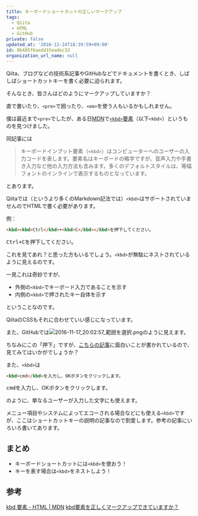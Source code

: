 ```yaml
---
title: キーボードショートカットの正しいマークアップ
tags:
  - Qiita
  - HTML
  - GitHub
private: false
updated_at: '2016-12-24T18:39:59+09:00'
id: 0b485f6aedd15eadec33
organization_url_name: null
---
```

Qiita、ブログなどの技術系記事やGitHubなどでドキュメントを書くとき、しばしばショートカットキーを書く必要に迫られます。

そんなとき、皆さんはどのようにマークアップしていますか？

直で書いたり、`<pre>`で囲ったり、`<em>`を使う人もいるかもしれません。

僕は最近まで`<pre>`でしたが、ある日[MDN](https://developer.mozilla.org)で[`<kbd>`要素](http://webmem.hatenablog.com/entry/kbd-element)（以下`<kbd>`）というものを見つけました。

同記事には

>キーボードインプット要素（`<kbd>`）はコンピューターへのユーザーの入力コードを表します。要素名はキーボードの略字ですが、音声入力や手書き入力など他の入力方法も含みます。多くのデフォルトスタイルは、等幅フォントのインラインで表示するものとなっています。

とあります。

Qiitaでは（というより多くのMarkdown記法では）`<kbd>`はサポートされていませんのでHTMLで書く必要があります。

例：

```html
<kbd><kbd>Ctrl</kbd>+<kbd>C</kbd></kbd>を押下してください。
```

<kbd><kbd>Ctrl</kbd>+<kbd>C</kbd></kbd>を押下してください。

これを見てあれ？と思った方もいるでしょう。`<kbd>`が無駄にネストされているように見えるのです。

一見これは奇妙ですが、

- 外側の`<kbd>`でキーボード入力であることを示す
- 内側の`<kbd>`で押されたキー自体を示す

ということなのです。

QiitaのCSSもそれに合わせていい感じになっています。

また、GitHubでは![2016-11-17_20:02:57_範囲を選択.png](https://qiita-image-store.s3.amazonaws.com/0/104663/ab676682-7e7f-be16-b763-9ffe69a02cea.png)のように見えます。




ちなみにこの「押下」ですが、[こちらの記事](http://qiita.com/yaju/items/0ceb6a0343561b4d208e)に面白いことが書かれているので、見てみてはいかがでしょうか？

また、`<kbd>`は

```html
<kbd>cmd</kbd>を入力し、OKボタンをクリックします。
```

<kbd>cmd</kbd>を入力し、OKボタンをクリックします。

のように、単なるユーザーが入力した文字にも使えます。

メニュー項目やシステムによってエコーされる場合などにも使える`<kbd>`ですが、ここはショートカットキーの説明の記事なので割愛します。参考の記事にいろいろ書いてあります。

## まとめ
- キーボードショートカットには`<kbd>`を使おう！
- キーを表す場合は`<kbd>`をネストしよう！

## 参考
[kbd 要素 - HTML | MDN](https://developer.mozilla.org/ja/docs/Web/HTML/Element/kbd)
[kbd要素を正しくマークアップできていますか？](http://webmem.hatenablog.com/entry/kbd-element)
